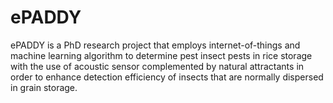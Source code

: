 # ePADDY
ePADDY is a PhD research project that employs internet-of-things and machine learning algorithm to determine pest insect pests in rice storage with the use of acoustic sensor complemented by natural attractants in order to enhance detection efficiency of insects that are normally dispersed in grain storage.
